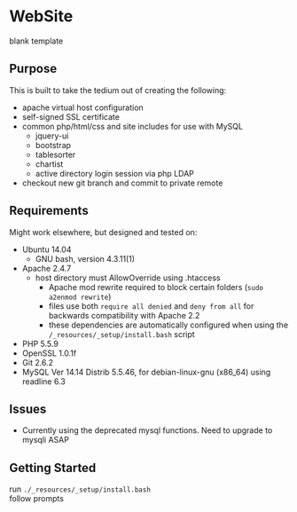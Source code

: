 # WebSite
blank template

## Purpose
This is built to take the tedium out of creating the following:  

- apache virtual host configuration  
- self-signed SSL certificate  
- common php/html/css and site includes for use with MySQL  
  - jquery-ui
  - bootstrap
  - tablesorter
  - chartist
  - active directory login session via php LDAP
- checkout new git branch and commit to private remote

## Requirements
Might work elsewhere, but designed and tested on:  
- Ubuntu 14.04  
  - GNU bash, version 4.3.11(1)  
- Apache 2.4.7  
  - host directory must AllowOverride using .htaccess
    - Apache mod rewrite required to block certain folders (`sudo a2enmod rewrite`)
    - files use both `require all denied` and `deny from all` for backwards compatibility with Apache 2.2
    - these dependencies are automatically configured when using the `/_resources/_setup/install.bash` script
- PHP 5.5.9  
- OpenSSL 1.0.1f  
- Git 2.6.2
- MySQL  Ver 14.14 Distrib 5.5.46, for debian-linux-gnu (x86_64) using readline 6.3

## Issues
- Currently using the deprecated mysql functions. Need to upgrade to mysqli ASAP

## Getting Started
run `./_resources/_setup/install.bash`  
follow prompts
